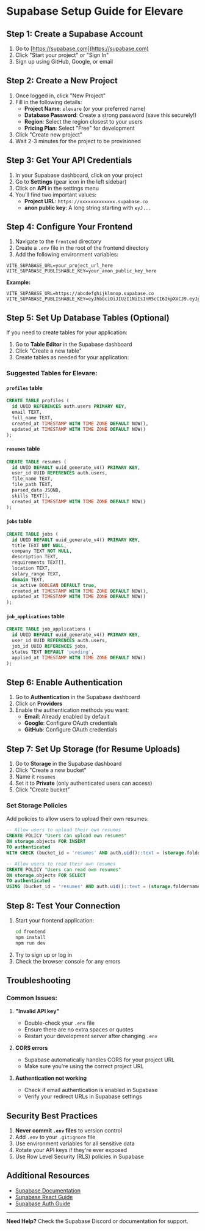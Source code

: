 # Supabase Setup Guide for Elevare

## Step 1: Create a Supabase Account
1. Go to [https://supabase.com](https://supabase.com)
2. Click "Start your project" or "Sign In"
3. Sign up using GitHub, Google, or email

## Step 2: Create a New Project
1. Once logged in, click "New Project"
2. Fill in the following details:
   - **Project Name**: `elevare` (or your preferred name)
   - **Database Password**: Create a strong password (save this securely!)
   - **Region**: Select the region closest to your users
   - **Pricing Plan**: Select "Free" for development
3. Click "Create new project"
4. Wait 2-3 minutes for the project to be provisioned

## Step 3: Get Your API Credentials
1. In your Supabase dashboard, click on your project
2. Go to **Settings** (gear icon in the left sidebar)
3. Click on **API** in the settings menu
4. You'll find two important values:
   - **Project URL**: `https://xxxxxxxxxxxxx.supabase.co`
   - **anon public key**: A long string starting with `eyJ...`

## Step 4: Configure Your Frontend
1. Navigate to the `frontend` directory
2. Create a `.env` file in the root of the frontend directory
3. Add the following environment variables:

```env
VITE_SUPABASE_URL=your_project_url_here
VITE_SUPABASE_PUBLISHABLE_KEY=your_anon_public_key_here
```

**Example:**
```env
VITE_SUPABASE_URL=https://abcdefghijklmnop.supabase.co
VITE_SUPABASE_PUBLISHABLE_KEY=eyJhbGciOiJIUzI1NiIsInR5cCI6IkpXVCJ9.eyJpc3MiOiJzdXBhYmFzZSIsInJlZiI6ImFiY2RlZmdoaWprbG1ub3AiLCJyb2xlIjoiYW5vbiIsImlhdCI6MTYzMjc0ODAwMCwiZXhwIjoxOTQ4MzI0MDAwfQ.xxxxxxxxxxxxxxxxxxxxxxxxxxxxxxxxx
```

## Step 5: Set Up Database Tables (Optional)
If you need to create tables for your application:

1. Go to **Table Editor** in the Supabase dashboard
2. Click "Create a new table"
3. Create tables as needed for your application:

### Suggested Tables for Elevare:

#### `profiles` table
```sql
CREATE TABLE profiles (
  id UUID REFERENCES auth.users PRIMARY KEY,
  email TEXT,
  full_name TEXT,
  created_at TIMESTAMP WITH TIME ZONE DEFAULT NOW(),
  updated_at TIMESTAMP WITH TIME ZONE DEFAULT NOW()
);
```

#### `resumes` table
```sql
CREATE TABLE resumes (
  id UUID DEFAULT uuid_generate_v4() PRIMARY KEY,
  user_id UUID REFERENCES auth.users,
  file_name TEXT,
  file_path TEXT,
  parsed_data JSONB,
  skills TEXT[],
  created_at TIMESTAMP WITH TIME ZONE DEFAULT NOW()
);
```

#### `jobs` table
```sql
CREATE TABLE jobs (
  id UUID DEFAULT uuid_generate_v4() PRIMARY KEY,
  title TEXT NOT NULL,
  company TEXT NOT NULL,
  description TEXT,
  requirements TEXT[],
  location TEXT,
  salary_range TEXT,
  domain TEXT,
  is_active BOOLEAN DEFAULT true,
  created_at TIMESTAMP WITH TIME ZONE DEFAULT NOW(),
  updated_at TIMESTAMP WITH TIME ZONE DEFAULT NOW()
);
```

#### `job_applications` table
```sql
CREATE TABLE job_applications (
  id UUID DEFAULT uuid_generate_v4() PRIMARY KEY,
  user_id UUID REFERENCES auth.users,
  job_id UUID REFERENCES jobs,
  status TEXT DEFAULT 'pending',
  applied_at TIMESTAMP WITH TIME ZONE DEFAULT NOW()
);
```

## Step 6: Enable Authentication
1. Go to **Authentication** in the Supabase dashboard
2. Click on **Providers**
3. Enable the authentication methods you want:
   - **Email**: Already enabled by default
   - **Google**: Configure OAuth credentials
   - **GitHub**: Configure OAuth credentials

## Step 7: Set Up Storage (for Resume Uploads)
1. Go to **Storage** in the Supabase dashboard
2. Click "Create a new bucket"
3. Name it `resumes`
4. Set it to **Private** (only authenticated users can access)
5. Click "Create bucket"

### Set Storage Policies
Add policies to allow users to upload their own resumes:

```sql
-- Allow users to upload their own resumes
CREATE POLICY "Users can upload own resumes"
ON storage.objects FOR INSERT
TO authenticated
WITH CHECK (bucket_id = 'resumes' AND auth.uid()::text = (storage.foldername(name))[1]);

-- Allow users to read their own resumes
CREATE POLICY "Users can read own resumes"
ON storage.objects FOR SELECT
TO authenticated
USING (bucket_id = 'resumes' AND auth.uid()::text = (storage.foldername(name))[1]);
```

## Step 8: Test Your Connection
1. Start your frontend application:
   ```bash
   cd frontend
   npm install
   npm run dev
   ```
2. Try to sign up or log in
3. Check the browser console for any errors

## Troubleshooting

### Common Issues:

1. **"Invalid API key"**
   - Double-check your `.env` file
   - Ensure there are no extra spaces or quotes
   - Restart your development server after changing `.env`

2. **CORS errors**
   - Supabase automatically handles CORS for your project URL
   - Make sure you're using the correct project URL

3. **Authentication not working**
   - Check if email authentication is enabled in Supabase
   - Verify your redirect URLs in Supabase settings

## Security Best Practices

1. **Never commit `.env` files** to version control
2. Add `.env` to your `.gitignore` file
3. Use environment variables for all sensitive data
4. Rotate your API keys if they're ever exposed
5. Use Row Level Security (RLS) policies in Supabase

## Additional Resources

- [Supabase Documentation](https://supabase.com/docs)
- [Supabase React Guide](https://supabase.com/docs/guides/getting-started/quickstarts/reactjs)
- [Supabase Auth Guide](https://supabase.com/docs/guides/auth)

---

**Need Help?** Check the Supabase Discord or documentation for support.
